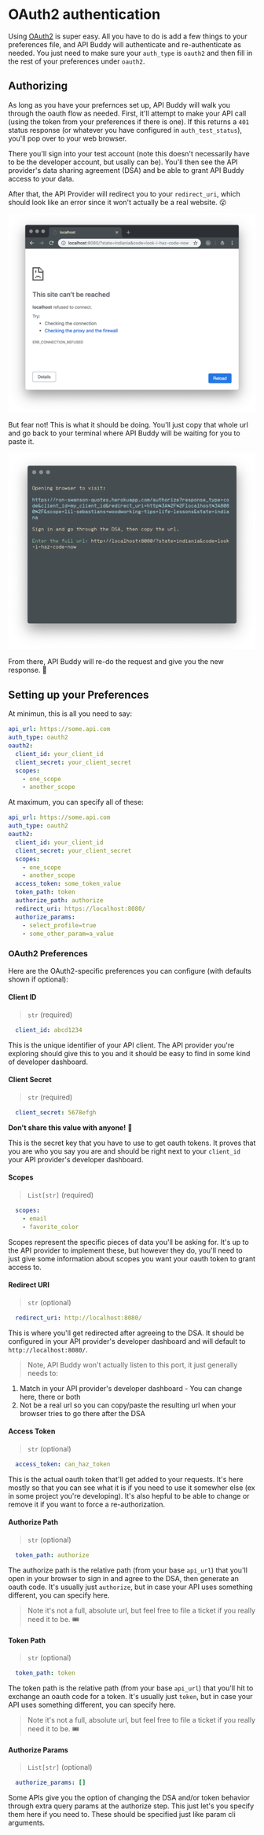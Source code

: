 # OAuth2 authentication

Using [OAuth2](https://oauth.net/2/) is super easy. All you have to do is add a few things to your preferences file, and API Buddy will authenticate and re-authenticate as needed. You just need to make sure your `auth_type` is `oauth2` and then fill in the rest of your preferences under `oauth2`.

## Authorizing

As long as you have your prefernces set up, API Buddy will walk you through the oauth flow as needed. First, it'll attempt to make your API call (using the token from your preferences if there is one). If this returns a `401` status response (or whatever you have configured in `auth_test_status`), you'll pop over to your web browser.

There you'll sign into your test account (note this doesn't necessarily have to be the developer account, but usally can be). You'll then see the API provider's data sharing agreement (DSA) and be able to grant API Buddy access to your data.

After that, the API Provider will redirect you to your `redirect_uri`, which should look like an error since it won't actually be a real website. 😮

![Redirect URI](/media/redirect_uri.png 'redirect_uri.png')

But fear not! This is what it should be doing. You'll just copy that whole url and go back to your terminal where API Buddy will be waiting for you to paste it.

![Receive Code](/media/receive_code.png 'receive_code.png')

From there, API Buddy will re-do the request and give you the new response. 🎉


## Setting up your Preferences

At minimun, this is all you need to say:

```yaml
api_url: https://some.api.com
auth_type: oauth2
oauth2:
  client_id: your_client_id
  client_secret: your_client_secret
  scopes:
    - one_scope
    - another_scope
```

At maximum, you can specify all of these:
```yaml
api_url: https://some.api.com
auth_type: oauth2
oauth2:
  client_id: your_client_id
  client_secret: your_client_secret
  scopes:
    - one_scope
    - another_scope
  access_token: some_token_value
  token_path: token
  authorize_path: authorize
  redirect_uri: https://localhost:8080/
  authorize_params:
    - select_profile=true
    - some_other_param=a_value
```

### OAuth2 Preferences
Here are the OAuth2-specific preferences you can configure (with defaults shown if optional):

#### Client ID
> `str` (required)
```yaml
  client_id: abcd1234
```

This is the unique identifier of your API client. The API provider you're exploring should give this to you and it should be easy to find in some kind of developer dashboard.

#### Client Secret
> `str` (required)
```yaml
  client_secret: 5678efgh
```

**Don't share this value with anyone!** 🙊

This is the secret key that you have to use to get oauth tokens. It proves that you are who you say you are and should be right next to your `client_id` your API provider's developer dashboard.

#### Scopes
> `List[str]` (required)
```yaml
  scopes:
    - email
    - favorite_color
```

Scopes represent the specific pieces of data you'll be asking for. It's up to the API provider to implement these, but however they do, you'll need to just give some information about scopes you want your oauth token to grant access to.

#### Redirect URI
> `str` (optional)
```yaml
  redirect_uri: http://localhost:8080/
```

This is where you'll get redirected after agreeing to the DSA. It should be configured in your API provider's developer dashboard and will default to `http://localhost:8080/`.

> Note, API Buddy won't actually listen to this port, it just generally needs to:
  1. Match in your API provider's developer dashboard
    - You can change here, there or both
  2. Not be a real url so you can copy/paste the resulting url when your browser tries to go there after the DSA

#### Access Token
> `str` (optional)
```yaml
  access_token: can_haz_token
```

This is the actual oauth token that'll get added to your requests. It's here mostly so that you can see what it is if you need to use it somewher else (ex in some project you're developing). It's also hepful to be able to change or remove it if you want to force a re-authorization.

#### Authorize Path
> `str` (optional)
```yaml
  token_path: authorize
```

The authorize path is the relative path (from your base `api_url`) that you'll open in your browser to sign in and agree to the DSA, then generate an oauth code. It's usually just `authorize`, but in case your API uses something different, you can specify here.

> Note it's not a full, absolute url, but feel free to file a ticket if you really need it to be. 🎟

#### Token Path
> `str` (optional)
```yaml
  token_path: token
```

The token path is the relative path (from your base `api_url`) that you'll hit to exchange an oauth code for a token. It's usually just `token`, but in case your API uses something different, you can specify here.

> Note it's not a full, absolute url, but feel free to file a ticket if you really need it to be. 🎟

#### Authorize Params
> `List[str]` (optional)
```yaml
  authorize_params: []
```

Some APIs give you the option of changing the DSA and/or token behavior through extra query params at the authorize step. This just let's you specify them here if you need to. These should be specified just like param cli arguments.
